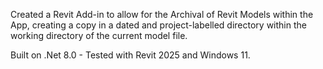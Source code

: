 Created a Revit Add-in to allow for the Archival of Revit Models within the App, creating a copy in a dated and project-labelled directory within the working directory of the current model file.

Built on .Net 8.0 - Tested with Revit 2025 and Windows 11.
